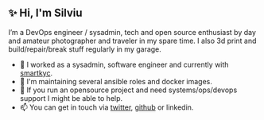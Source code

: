## ✨ Hi, I'm Silviu

I’m a DevOps engineer / sysadmin, tech and open source enthusiast by day and amateur photographer and traveler in my spare time. I also 3d print and build/repair/break stuff regularly in my garage.

- 🔭 I worked as a sysadmin, software engineer and currently with [smartkyc](https://wwww.smartkyc.com).
- 🌱 I'm maintaining several ansible roles and docker images.
- 👯 If you run an opensource project and need systems/ops/devops support I might be able to help.
- 📫 You can get in touch via [twitter](https://twitter.com/filviu), [github](https://github.com/filviu/filviu/issues) or linkedin.

<!--
**filviu/filviu** is a ✨ _special_ ✨ repository because its `README.md` (this file) appears on your GitHub profile.

Here are some ideas to get you started:

- 🔭 I’m currently working on ...
- 🌱 I’m currently learning ...
- 👯 I’m looking to collaborate on ...
- 🤔 I’m looking for help with ...
- 💬 Ask me about ...
- 📫 How to reach me: ...
- 😄 Pronouns: ...
- ⚡ Fun fact: ...
-->
